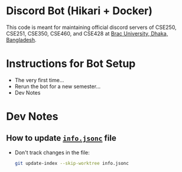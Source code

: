 # Discord Bot (Hikari + Docker)
This code is meant for maintaining official discord servers of CSE250, CSE251, CSE350, CSE460, and CSE428 at [Brac University, Dhaka, Bangladesh](https://www.bracu.ac.bd/).

# Instructions for Bot Setup
- The very first time...
- Rerun the bot for a new semester...
- Dev Notes

# Dev Notes
## How to update [`info.jsonc`](./info.jsonc) file
- Don't track changes in the file:
    ```bash
    git update-index --skip-worktree info.jsonc
    ```